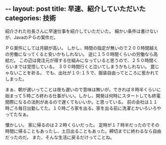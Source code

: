 --
layout: post
title: 早速、紹介していただいた
categories: 技術
--

紹介された社長さんに早速仕事を紹介していただいた。
細かい条件は書けないが、JavaのＰＧの案件だ。

ＰＧ案件にしては月額が高い。
しかし、時間の指定が無いので２００時間越えの労働になってくると安いかもしれない。
逆に１５０時間くらいの労働なら高給だ。
この辺は発注元が得する仕組みになっていると思うので、２５０時間くらいまでは覚悟している。
３００時間行くと泣いてしまうかもしれない。
罠じゃないことを祈る。
でも、出社が１０:１５で、服装自由ってところに惹かれてしまった。

まぁ、朝が遅いってことは夜も遅いので意味は無いが。できれば８時半くらいに始まって５時ごろ終わる仕事がいい。しかし、開発は何時にスタートしても終電間際になるの法則があるので遅くてもいいか。と思っている。
前の会社は１１時ごろ毎日出勤してた。１０時ごろ家を出る。家を出る前に洗濯とかいろいろやってたなぁ。

懐かしい。
家に帰るのは２２時くらいだった。
定時が１７時半だったのでその時間に帰ることもあったし、土日出ることもあった。締切までに終わるなら自由だったのだ。
また、そんな生活に戻るだけってことね。
